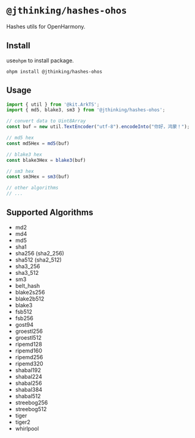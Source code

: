 # `@jthinking/hashes-ohos`

Hashes utils for OpenHarmony.

## Install

use`ohpm` to install package.

```shell
ohpm install @jthinking/hashes-ohos
```

## Usage

```ts
import { util } from '@kit.ArkTS';
import { md5, blake3, sm3 } from '@jthinking/hashes-ohos';

// convert data to Uint8Array
const buf = new util.TextEncoder("utf-8").encodeInto("你好，鸿蒙！");

// md5 hex
const md5Hex = md5(buf)

// blake3 hex
const blake3Hex = blake3(buf)

// sm3 hex
const sm3Hex = sm3(buf)

// other algorithms
// ...
```


## Supported Algorithms

- md2
- md4
- md5
- sha1
- sha256 (sha2_256)
- sha512 (sha2_512)
- sha3_256
- sha3_512
- sm3
- belt_hash
- blake2s256
- blake2b512
- blake3
- fsb512
- fsb256
- gost94
- groestl256
- groestl512
- ripemd128
- ripemd160
- ripemd256
- ripemd320
- shabal192
- shabal224
- shabal256
- shabal384
- shabal512
- streebog256
- streebog512
- tiger
- tiger2
- whirlpool
